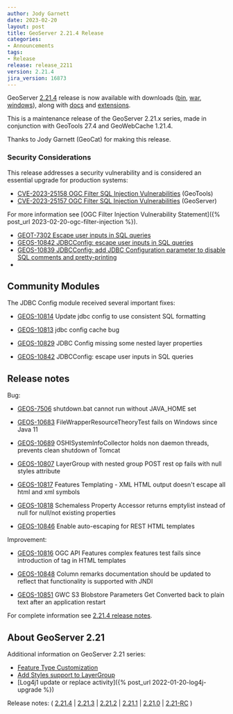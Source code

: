 ```yaml
---
author: Jody Garnett
date: 2023-02-20
layout: post
title: GeoServer 2.21.4 Release
categories:
- Announcements
tags:
- Release
release: release_2211
version: 2.21.4
jira_version: 16873 
---
```


GeoServer [2.21.4](/release/2.21.4/) release is now available with downloads ([bin](https://sourceforge.net/projects/geoserver/files/GeoServer/2.21.4/geoserver-2.21.4-bin.zip/download), [war](https://sourceforge.net/projects/geoserver/files/GeoServer/2.21.4/geoserver-2.21.4-war.zip/download), [windows](https://sourceforge.net/projects/geoserver/files/GeoServer/2.21.4/GeoServer-2.21.4-winsetup.exe/download)), along with [docs](https://sourceforge.net/projects/geoserver/files/GeoServer/2.21.4/geoserver-2.21.4-htmldoc.zip/download) and [extensions](https://sourceforge.net/projects/geoserver/files/GeoServer/2.21.4/extensions/).

This is a maintenance release of the GeoServer 2.21.x series, made in conjunction with GeoTools 27.4 
and GeoWebCache 1.21.4.

Thanks to Jody Garnett (GeoCat) for making this release.

### Security Considerations

This release addresses a security vulnerability and is considered an essential upgrade for production systems:

* [CVE-2023-25158 OGC Filter SQL Injection Vulnerabilities](https://github.com/geotools/geotools/security/advisories/GHSA-99c3-qc2q-p94m) (GeoTools)
* [CVE-2023-25157 OGC Filter SQL Injection Vulnerabilities](https://github.com/geoserver/geoserver/security/advisories/GHSA-7g5f-wrx8-5ccf) (GeoServer)

For more information see [OGC Filter Injection Vulnerability Statement]({% post_url 2023-02-20-ogc-filter-injection %}). 

* [GEOT-7302 Escape user inputs in SQL queries](https://osgeo-org.atlassian.net/browse/GEOT-7302)
* [GEOS-10842 JDBCConfig: escape user inputs in SQL queries](https://osgeo-org.atlassian.net/browse/GEOS-10842)
* [GEOS-10839 JDBCConfig: add JDBC Configuration parameter to disable SQL comments and pretty-printing](https://osgeo-org.atlassian.net/browse/GEOS-10839)
* 
## Community Modules

The JDBC Config module received several important fixes:

* [GEOS-10814](https://osgeo-org.atlassian.net/browse/GEOS-10814) Update jdbc config to use consistent SQL formatting

* [GEOS-10813](https://osgeo-org.atlassian.net/browse/GEOS-10813) jdbc config cache bug

* [GEOS-10829](https://osgeo-org.atlassian.net/browse/GEOS-10829) JDBC Config missing some nested layer properties

* [GEOS-10842](https://osgeo-org.atlassian.net/browse/GEOS-10842) JDBCConfig: escape user inputs in SQL queries

## Release notes

Bug:

* [GEOS-7506](https://osgeo-org.atlassian.net/browse/GEOS-7506) shutdown.bat cannot run without JAVA\_HOME set

* [GEOS-10683](https://osgeo-org.atlassian.net/browse/GEOS-10683) FileWrapperResourceTheoryTest fails on Windows since Java 11

* [GEOS-10689](https://osgeo-org.atlassian.net/browse/GEOS-10689) OSHISystemInfoCollector holds non daemon threads, prevents clean shutdown of Tomcat

* [GEOS-10807](https://osgeo-org.atlassian.net/browse/GEOS-10807) LayerGroup with nested group POST rest op fails with null styles attribute

* [GEOS-10817](https://osgeo-org.atlassian.net/browse/GEOS-10817) Features Templating - XML HTML output doesn't escape all html and xml symbols

* [GEOS-10818](https://osgeo-org.atlassian.net/browse/GEOS-10818) Schemaless Property Accessor returns emptylist instead of null for null/not existing properties

* [GEOS-10846](https://osgeo-org.atlassian.net/browse/GEOS-10846) Enable auto-escaping for REST HTML templates

Improvement:

* [GEOS-10816](https://osgeo-org.atlassian.net/browse/GEOS-10816) OGC API Features complex features test fails since introduction of <meta> tag in HTML templates

* [GEOS-10848](https://osgeo-org.atlassian.net/browse/GEOS-10848) Column remarks documentation should be updated to reflect that functionality is supported with JNDI

* [GEOS-10851](https://osgeo-org.atlassian.net/browse/GEOS-10851) GWC S3 Blobstore Parameters  Get Converted back to plain text after an application restart

For complete information see [2.21.4 release notes](https://github.com/geoserver/geoserver/releases/tag/2.21.4).

## About GeoServer 2.21

Additional information on GeoServer 2.21 series:

- [Feature Type Customization](https://github.com/geoserver/geoserver/wiki/GSIP-207)
- [Add Styles support to LayerGroup](https://github.com/geoserver/geoserver/wiki/GSIP-205)
- [Log4j1 update or replace activity]({% post_url 2022-01-20-log4j-upgrade %})

Release notes:
( [2.21.4](https://github.com/geoserver/geoserver/releases/tag/2.21.4)
| [2.21.3](https://github.com/geoserver/geoserver/releases/tag/2.21.3)
| [2.21.2](https://github.com/geoserver/geoserver/releases/tag/2.21.2)
| [2.21.1](https://github.com/geoserver/geoserver/releases/tag/2.21.1)
| [2.21.0](https://github.com/geoserver/geoserver/releases/tag/2.21.0)
| [2.21-RC](https://github.com/geoserver/geoserver/releases/tag/2.21-RC)
)
